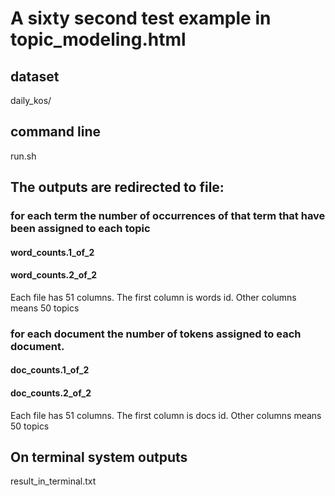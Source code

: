# A sixty second test example in topic_modeling.html

## dataset
daily_kos/

## command line
run.sh

## The outputs are redirected to file:
### for each term the number of occurrences of that term that have been assigned to each topic 
#### word_counts.1_of_2 
#### word_counts.2_of_2

Each file has 51 columns. The first column is words id. Other columns means  50 topics

### for each document the number of tokens assigned to each document.
#### doc_counts.1_of_2 
#### doc_counts.2_of_2

Each file has 51 columns. The first column is docs id. Other columns means  50 topics

## On terminal system outputs
result_in_terminal.txt


